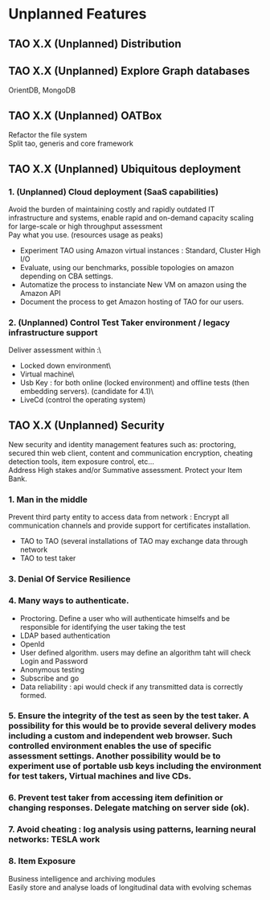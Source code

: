 <!--
author:
    - 'Patrick Plichart'
created_at: '2013-05-21 10:05:12'
updated_at: '2013-05-21 10:05:12'
-->

Unplanned Features
==================

TAO X.X (Unplanned) Distribution
--------------------------------

TAO X.X (Unplanned) Explore Graph databases
-------------------------------------------

OrientDB, MongoDB

TAO X.X (Unplanned) OATBox
--------------------------

Refactor the file system\
Split tao, generis and core framework

TAO X.X (Unplanned) Ubiquitous deployment
-----------------------------------------

### 1. (Unplanned) Cloud deployment (SaaS capabilities)

Avoid the burden of maintaining costly and rapidly outdated IT infrastructure and systems, enable rapid and on-demand capacity scaling for large-scale or high throughput assessment\
Pay what you use. (resources usage as peaks)

-   Experiment TAO using Amazon virtual instances : Standard, Cluster High I/O
-   Evaluate, using our benchmarks, possible topologies on amazon depending on CBA settings.
-   Automatize the process to instanciate New VM on amazon using the Amazon API
-   Document the process to get Amazon hosting of TAO for our users.

### 2. (Unplanned) Control Test Taker environment / legacy infrastructure support

Deliver assessment within :\
- Locked down environment\
- Virtual machine\
- Usb Key : for both online (locked environment) and offline tests (then embedding servers). (candidate for 4.1)\
- LiveCd (control the operating system)

TAO X.X (Unplanned) Security
----------------------------

New security and identity management features such as: proctoring, secured thin web client, content and communication encryption, cheating detection tools, item exposure control, etc…\
Address High stakes and/or Summative assessment. Protect your Item Bank.

### 1. Man in the middle

Prevent third party entity to access data from network : Encrypt all communication channels and provide support for certificates installation.

-   TAO to TAO (several installations of TAO may exchange data through network
-   TAO to test taker

### 3. Denial Of Service Resilience

### 4. Many ways to authenticate.

-   Proctoring. Define a user who will authenticate himselfs and be responsible for identifying the user taking the test
-   LDAP based authentication
-   OpenId
-   User defined algorithm. users may define an algorithm taht will check Login and Password
-   Anonymous testing
-   Subscribe and go
-   Data reliability : api would check if any transmitted data is correctly formed.

### 5. Ensure the integrity of the test as seen by the test taker. A possibility for this would be to provide several delivery modes including a custom and independent web browser. Such controlled environment enables the use of specific assessment settings. Another possibility would be to experiment use of portable usb keys including the environment for test takers, Virtual machines and live CDs.

### 6. Prevent test taker from accessing item definition or changing responses. Delegate matching on server side (ok).

### 7. Avoid cheating : log analysis using patterns, learning neural networks: TESLA work

### 8. Item Exposure

Business intelligence and archiving modules\
Easily store and analyse loads of longitudinal data with evolving schemas

